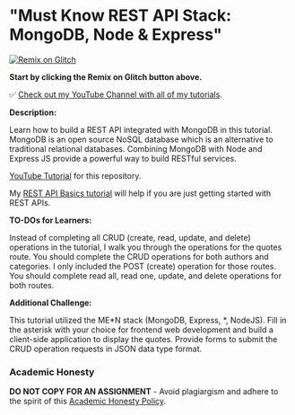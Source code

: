 # "Must Know REST API Stack: MongoDB, Node & Express"

[![Remix on Glitch](https://cdn.glitch.com/2703baf2-b643-4da7-ab91-7ee2a2d00b5b%2Fremix-button.svg)](https://glitch.com/edit/#!/import/github/gitdagray/rest_api_stack)

**Start by clicking the Remix on Glitch button above.**

✅ [Check out my YouTube Channel with all of my tutorials](https://www.youtube.com/DaveGrayTeachesCode).

**Description:**

Learn how to build a REST API integrated with MongoDB in this  tutorial. MongoDB is an open source NoSQL database which is an alternative to traditional relational databases. Combining MongoDB with Node and Express JS provide a powerful way to build RESTful services.

[YouTube Tutorial](https://youtu.be/q66NbZB1foU) for this repository.

My [REST API Basics tutorial](https://youtu.be/bC5KVrX-AlA) will help if you are just getting started with REST APIs.

**TO-DOs for Learners:**

Instead of completing all CRUD (create, read, update, and delete) operations in the tutorial, I walk you through the operations for the quotes route. You should complete the CRUD operations for both authors and categories. I only included the POST (create) operation for those routes. You should complete read all, read one, update, and delete operations for both routes.

**Additional Challenge:**

This tutorial utilized the ME*N stack (MongoDB, Express, *, NodeJS). Fill in the asterisk with your choice for frontend web development and build a client-side application to display the quotes. Provide forms to submit the CRUD operation requests in JSON data type format.

### Academic Honesty

**DO NOT COPY FOR AN ASSIGNMENT** - Avoid plagiargism and adhere to the spirit of this [Academic Honesty Policy](https://www.freecodecamp.org/news/academic-honesty-policy/).
